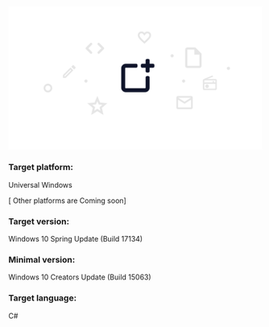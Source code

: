 ![Fixer-Editor](/docs/images/info-bar.png)

### Target platform:
Universal Windows

[ Other platforms are Coming soon]

### Target version:
Windows 10 Spring Update (Build 17134)

### Minimal version:
Windows 10 Creators Update (Build 15063)

### Target language:
C#


